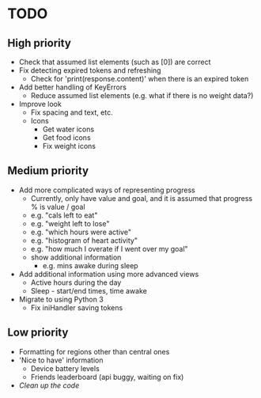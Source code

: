 TODO
==

## High priority
* Check that assumed list elements (such as [0]) are correct
* Fix detecting expired tokens and refreshing
	* Check for 'print(response.content)' when there is an expired token
* Add better handling of KeyErrors
	* Reduce assumed list elements (e.g. what if there is no weight data?)
* Improve look
	* Fix spacing and text, etc.
	* Icons
		* Get water icons
		* Get food icons
		* Fix weight icons

## Medium priority
* Add more complicated ways of representing progress
	* Currently, only have value and goal, and it is assumed that progress % is value / goal
	* e.g. "cals left to eat"
	* e.g. "weight left to lose"
	* e.g. "which hours were active"
	* e.g. "histogram of heart activity"
	* e.g. "how much I overate if I went over my goal"
	* show additional information
		* e.g. mins awake during sleep
* Add additional information using more advanced views
	* Active hours during the day
	* Sleep - start/end times, time awake
* Migrate to using Python 3
	* Fix iniHandler saving tokens

## Low priority
* Formatting for regions other than central ones
* 'Nice to have' information
	* Device battery levels
	* Friends leaderboard (api buggy, waiting on fix)
* _Clean up the code_
